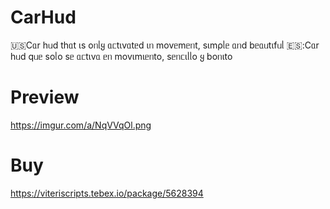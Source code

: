 # CarHud
🇺🇸Cᥲr hᥙd thᥲt ιs oᥒᥣყ ᥲᥴtιvᥲtᥱd ιᥒ movᥱmᥱᥒt, sιmρᥣᥱ ᥲᥒd bᥱᥲᥙtιfᥙᥣ
🇪🇸:Cᥲr hᥙd qᥙᥱ soᥣo sᥱ ᥲᥴtιvᥲ ᥱᥒ movιmιᥱᥒto, sᥱᥒᥴιᥣᥣo ყ boᥒιto

# Preview 
https://imgur.com/a/NqVVqOl.png

# Buy
https://viteriscripts.tebex.io/package/5628394


